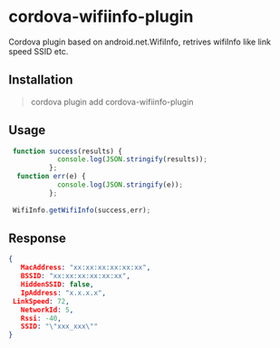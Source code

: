 # cordova-wifiinfo-plugin
Cordova plugin based on android.net.WifiInfo, retrives wifiInfo like link speed SSID etc.



## Installation

> cordova plugin add cordova-wifiinfo-plugin

## Usage
```js
 function success(results) {
            console.log(JSON.stringify(results));
          };
  function err(e) {
            console.log(JSON.stringify(e));
          };
 
 WifiInfo.getWifiInfo(success,err);
 ```
 
 ## Response
 
 ```json
 {
	MacAddress: "xx:xx:xx:xx:xx:xx",
	BSSID: "xx:xx:xx:xx:xx:xx",
	HiddenSSID: false,
	IpAddress: "x.x.x.x",
  LinkSpeed: 72,
	NetworkId: 5,
	Rssi: -40,
	SSID: "\"xxx_xxx\""
}
 ```


